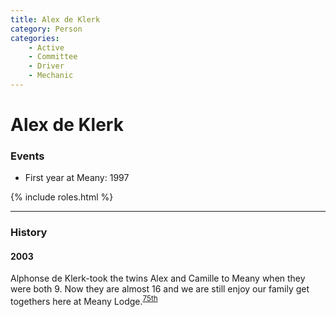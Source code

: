 ```yaml
---
title: Alex de Klerk
category: Person
categories:
    - Active
    - Committee
    - Driver
    - Mechanic
---
```

# Alex de Klerk
### Events
- First year at Meany: 1997

{% include roles.html %}

---
### History
#### 2003

Alphonse de Klerk-took the twins Alex and Camille to Meany when they were both 9. Now they are almost 16 and we are still enjoy our family get togethers here at Meany Lodge.<sup>[75th][]</sup>


[75th]: /Anniversary#75th